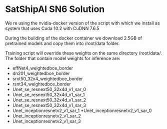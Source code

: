 # SatShipAI SN6 Solution

We re using the nvidia-docker version of the script with which we install
as system that uses Cuda 10.2 with CuDNN 7.6.5

During the building of the docker container we download 2.5GB of pretrained 
models and copy them into /root/data folder. 

Training script will override these weights on the same directory 
/root/data/.  The folder that contain model weights for inference are:

* effNet4_weightedbce_border
* dn201_weightedbce_border
* srxt50_32x4_weightedbce_border
* rsnt34_weightedbce_border
* Unet_se_resnext50_32x4d_v1_sar_0
* Unet_se_resnext50_32x4d_v1_sar_1
* Unet_se_resnext50_32x4d_v1_sar_2
* Unet_se_resnext50_32x4d_v1_sar_3
* Unet_inceptionresnetv2_v1_sar_1
*Unet_inceptionresnetv2_v1_sar_0
* Unet_inceptionresnetv2_v1_sar_2
* Unet_inceptionresnetv2_v1_sar_3


